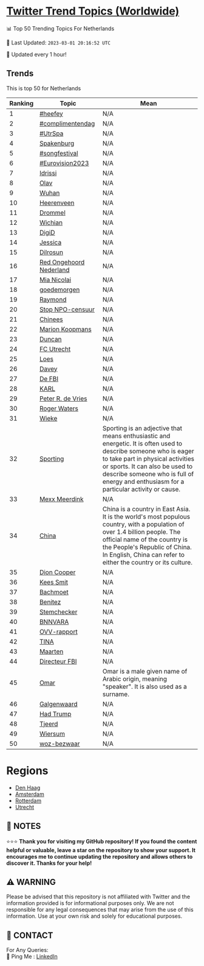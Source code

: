 [Twitter Trend Topics (Worldwide)](https://github.com/ErcinDedeoglu/Twitter-Trend-Topics)
==========


📊 Top 50 Trending Topics For Netherlands

📆 Last Updated: `2023-03-01 20:16:52 UTC`

🔧 Updated every 1 hour!


## Trends

This is top 50 for Netherlands

| Ranking | Topic | Mean |
| ------- | ------------ | ------------ |
| 1 | [#heefey](http://twitter.com/search?q=%23heefey) | N/A |
| 2 | [#complimentendag](http://twitter.com/search?q=%23complimentendag) | N/A |
| 3 | [#UtrSpa](http://twitter.com/search?q=%23UtrSpa) | N/A |
| 4 | [Spakenburg](http://twitter.com/search?q=Spakenburg) | N/A |
| 5 | [#songfestival](http://twitter.com/search?q=%23songfestival) | N/A |
| 6 | [#Eurovision2023](http://twitter.com/search?q=%23Eurovision2023) | N/A |
| 7 | [Idrissi](http://twitter.com/search?q=Idrissi) | N/A |
| 8 | [Olav](http://twitter.com/search?q=Olav) | N/A |
| 9 | [Wuhan](http://twitter.com/search?q=Wuhan) | N/A |
| 10 | [Heerenveen](http://twitter.com/search?q=Heerenveen) | N/A |
| 11 | [Drommel](http://twitter.com/search?q=Drommel) | N/A |
| 12 | [Wichian](http://twitter.com/search?q=Wichian) | N/A |
| 13 | [DigiD](http://twitter.com/search?q=DigiD) | N/A |
| 14 | [Jessica](http://twitter.com/search?q=Jessica) | N/A |
| 15 | [Dilrosun](http://twitter.com/search?q=Dilrosun) | N/A |
| 16 | [Red Ongehoord Nederland](http://twitter.com/search?q=Red+Ongehoord+Nederland) | N/A |
| 17 | [Mia Nicolai](http://twitter.com/search?q=Mia+Nicolai) | N/A |
| 18 | [goedemorgen](http://twitter.com/search?q=goedemorgen) | N/A |
| 19 | [Raymond](http://twitter.com/search?q=Raymond) | N/A |
| 20 | [Stop NPO-censuur](http://twitter.com/search?q=Stop+NPO-censuur) | N/A |
| 21 | [Chinees](http://twitter.com/search?q=Chinees) | N/A |
| 22 | [Marion Koopmans](http://twitter.com/search?q=Marion+Koopmans) | N/A |
| 23 | [Duncan](http://twitter.com/search?q=Duncan) | N/A |
| 24 | [FC Utrecht](http://twitter.com/search?q=FC+Utrecht) | N/A |
| 25 | [Loes](http://twitter.com/search?q=Loes) | N/A |
| 26 | [Davey](http://twitter.com/search?q=Davey) | N/A |
| 27 | [De FBI](http://twitter.com/search?q=De+FBI) | N/A |
| 28 | [KARL](http://twitter.com/search?q=KARL) | N/A |
| 29 | [Peter R. de Vries](http://twitter.com/search?q=Peter+R.+de+Vries) | N/A |
| 30 | [Roger Waters](http://twitter.com/search?q=Roger+Waters) | N/A |
| 31 | [Wieke](http://twitter.com/search?q=Wieke) | N/A |
| 32 | [Sporting](http://twitter.com/search?q=Sporting) | Sporting is an adjective that means enthusiastic and energetic. It is often used to describe someone who is eager to take part in physical activities or sports. It can also be used to describe someone who is full of energy and enthusiasm for a particular activity or cause. |
| 33 | [Mexx Meerdink](http://twitter.com/search?q=Mexx+Meerdink) | N/A |
| 34 | [China](http://twitter.com/search?q=China) | China is a country in East Asia. It is the world's most populous country, with a population of over 1.4 billion people. The official name of the country is the People's Republic of China. In English, China can refer to either the country or its culture. |
| 35 | [Dion Cooper](http://twitter.com/search?q=Dion+Cooper) | N/A |
| 36 | [Kees Smit](http://twitter.com/search?q=Kees+Smit) | N/A |
| 37 | [Bachmoet](http://twitter.com/search?q=Bachmoet) | N/A |
| 38 | [Benitez](http://twitter.com/search?q=Benitez) | N/A |
| 39 | [Stemchecker](http://twitter.com/search?q=Stemchecker) | N/A |
| 40 | [BNNVARA](http://twitter.com/search?q=BNNVARA) | N/A |
| 41 | [OVV-rapport](http://twitter.com/search?q=OVV-rapport) | N/A |
| 42 | [TINA](http://twitter.com/search?q=TINA) | N/A |
| 43 | [Maarten](http://twitter.com/search?q=Maarten) | N/A |
| 44 | [Directeur FBI](http://twitter.com/search?q=Directeur+FBI) | N/A |
| 45 | [Omar](http://twitter.com/search?q=Omar) | Omar is a male given name of Arabic origin, meaning "speaker". It is also used as a surname. |
| 46 | [Galgenwaard](http://twitter.com/search?q=Galgenwaard) | N/A |
| 47 | [Had Trump](http://twitter.com/search?q=Had+Trump) | N/A |
| 48 | [Tjeerd](http://twitter.com/search?q=Tjeerd) | N/A |
| 49 | [Wiersum](http://twitter.com/search?q=Wiersum) | N/A |
| 50 | [woz-bezwaar](http://twitter.com/search?q=woz-bezwaar) | N/A |



# Regions

* [Den Haag](</Netherlands/Den Haag.md>)
* [Amsterdam](</Netherlands/Amsterdam.md>)
* [Rotterdam](</Netherlands/Rotterdam.md>)
* [Utrecht](</Netherlands/Utrecht.md>)



## 📝 NOTES

⭐⭐⭐ **Thank you for visiting my GitHub repository! If you found the content helpful or valuable, leave a star on the repository to show your support. It encourages me to continue updating the repository and allows others to discover it. Thanks for your help!**


## ⚠️ WARNING

Please be advised that this repository is not affiliated with Twitter and the information provided is for informational purposes only. We are not responsible for any legal consequences that may arise from the use of this information. Use at your own risk and solely for educational purposes.


## 📨 CONTACT

 For Any Queries:  
            🏓 Ping Me : [LinkedIn](https://www.linkedin.com/in/ercindedeoglu/)
